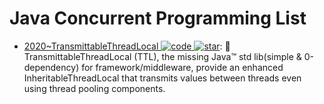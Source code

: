 # Java Concurrent Programming List

- [2020~TransmittableThreadLocal ![code](https://ng-tech.icu/assets/code.svg) ![star](https://img.shields.io/github/stars/alibaba/transmittable-thread-local)](https://github.com/alibaba/transmittable-thread-local): 📌 TransmittableThreadLocal (TTL), the missing Java™ std lib(simple & 0-dependency) for framework/middleware, provide an enhanced InheritableThreadLocal that transmits values between threads even using thread pooling components.
